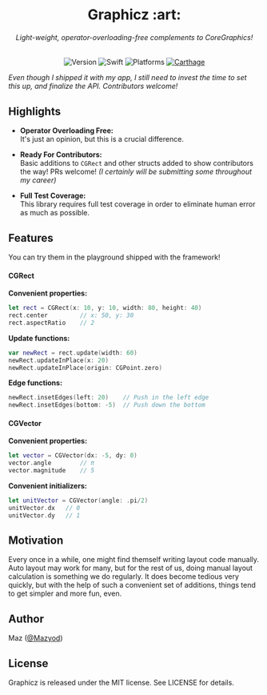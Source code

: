 <h1 align="center">
  Graphicz :art:
<h6 align="center">
  Light-weight, operator-overloading-free complements to CoreGraphics!
</h6>
</h1>

<p align="center">
  <img alt="Version" src="https://img.shields.io/badge/version-prerelease-blue.svg" />
  <a alt="Travis CI" href="https://travis-ci.org/SwiftKitz/Graphicz.svg?branch=master)](https://travis-ci.org/SwiftKitz/Graphicz">
  </a>
  <img alt="Swift" src="https://img.shields.io/badge/swift-4.0-orange.svg" />
  <img alt="Platforms" src="https://img.shields.io/badge/platform-ios%20%7C%20osx%20%7C%20watchos%20%7C%20tvos-lightgrey.svg" />
  <a alt="Carthage Compatible" href="https://github.com/SwiftKitz/Graphicz#carthage">
    <img alt="Carthage" src="https://img.shields.io/badge/Carthage-compatible-4BC51D.svg?style=flat" />
  </a>
</p>

_Even though I shipped it with my app, I still need to invest the time to set this up, and finalize the API. Contributors welcome!_

## Highlights

+ __Operator Overloading Free:__<br />
It's just an opinion, but this is a crucial difference.

+ __Ready For Contributors:__<br />
Basic additions to `CGRect` and other structs added to show contributors the way! PRs welcome! _(I certainly will be submitting some throughout my career)_

+ __Full Test Coverage:__<br />
This library requires full test coverage in order to eliminate human error as much as possible.

## Features

You can try them in the playground shipped with the framework!

#### CGRect

__Convenient properties:__

```swift
let rect = CGRect(x: 10, y: 10, width: 80, height: 40)
rect.center         // x: 50, y: 30
rect.aspectRatio    // 2
```

__Update functions:__

```swift
var newRect = rect.update(width: 60)
newRect.updateInPlace(x: 20)
newRect.updateInPlace(origin: CGPoint.zero)
```

__Edge functions:__

```swift
newRect.insetEdges(left: 20)    // Push in the left edge
newRect.insetEdges(bottom: -5)  // Push down the bottom
```

#### CGVector

__Convenient properties:__

```swift
let vector = CGVector(dx: -5, dy: 0)
vector.angle        // π
vector.magnitude    // 5
```

__Convenient initializers:__

```swift
let unitVector = CGVector(angle: .pi/2)
unitVector.dx   // 0
unitVector.dy   // 1
```

## Motivation

Every once in a while, one might find themself writing layout code manually. Auto layout may work for many, but for the rest of us, doing manual layout calculation is something we do regularly. It does become tedious very quickly, but with the help of such a convenient set of additions, things tend to get simpler and more fun, even.

## Author

Maz ([@Mazyod](http://twitter.com/mazyod))

## License

Graphicz is released under the MIT license. See LICENSE for details.
